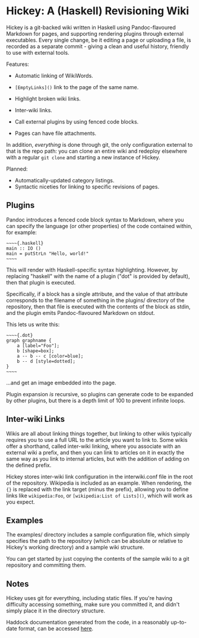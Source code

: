 Hickey: A (Haskell) Revisioning Wiki
====================================

Hickey is a git-backed wiki written in Haskell using Pandoc-flavoured
Markdown for pages, and supporting rendering plugins through external
executables. Every single change, be it editing a page or uploading a
file, is recorded as a separate commit - giving a clean and useful
history, friendly to use with external tools.

Features:

 - Automatic linking of WikiWords.

 - `[EmptyLinks]()` link to the page of the same name.

 - Highlight broken wiki links.

 - Inter-wiki links.

 - Call external plugins by using fenced code blocks.

 - Pages can have file attachments.

In addition, *everything* is done through git, the only configuration
external to that is the repo path: you can clone an entire wiki and
redeploy elsewhere with a regular `git clone` and starting a new
instance of Hickey.

Planned:

 - Automatically-updated category listings.
 - Syntactic niceties for linking to specific revisions of pages.

Plugins
-------

Pandoc introduces a fenced code block syntax to Markdown, where you
can specify the language (or other properties) of the code contained
within, for example:

    ~~~~{.haskell}
    main :: IO ()
    main = putStrLn "Hello, world!"
    ~~~~

This will render with Haskell-specific syntax highlighting. However,
by replacing "haskell" with the name of a plugin ("dot" is provided by
default), then that plugin is executed.

Specifically, if a block has a single attribute, and the value of that
attribute corresponds to the filename of something in the plugins/
directory of the repository, then that file is executed with the
contents of the block as stdin, and the plugin emits Pandoc-flavoured
Markdown on stdout.

This lets us write this:

    ~~~~{.dot}
    graph graphname {
        a [label="Foo"];
        b [shape=box];
        a -- b -- c [color=blue];
        b -- d [style=dotted];
    }
    ~~~~

…and get an image embedded into the page.

Plugin expansion *is* recursive, so plugins can generate code to be
expanded by other plugins, but there is a depth limit of 100 to
prevent infinite loops.

Inter-wiki Links
----------------

Wikis are all about linking things together, but linking to other
wikis typically requires you to use a full URL to the article you want
to link to. Some wikis offer a shorthand, called inter-wiki linking,
where you associate with an external wiki a prefix, and then you can
link to articles on it in exactly the same way as you link to internal
articles, but with the addition of adding on the defined prefix.

Hickey stores inter-wiki link configuration in the interwiki.conf file
in the root of the repository. Wikipedia is included as an
example. When rendering, the `{}` is replaced with the link target
(minus the prefix), allowing you to define links like `wikipedia:Foo`,
or `[wikipedia:List of Lists]()`, which will work as you expect.

Examples
--------

The examples/ directory includes a sample configuration file, which
simply specifies the path to the repository (which can be absolute or
relative to Hickey's working directory) and a sample wiki structure.

You can get started by just copying the contents of the sample wiki to
a git repository and committing them.

Notes
-----

Hickey uses git for everything, including static files. If you're
having difficulty accessing something, make sure you committed it, and
didn't simply place it in the directory structure.

Haddock documentation generated from the code, in a reasonably
up-to-date format, can be accessed [here][documentation].

[documentation]: http://runciman.hacksoc.org/~barrucadu/hickey/
